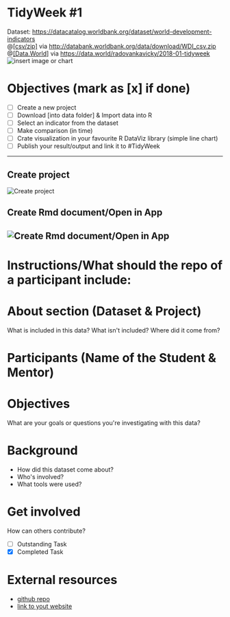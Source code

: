 # TidyWeek #1

Dataset: https://datacatalog.worldbank.org/dataset/world-development-indicators <br>
@[[csv/zip]](http://databank.worldbank.org/data/download/WDI_csv.zip) via http://databank.worldbank.org/data/download/WDI_csv.zip <br>
@[[Data.World]](https://data.world/radovankavicky/2018-01-tidyweek) via https://data.world/radovankavicky/2018-01-tidyweek<br> ![insert image or chart](https://github.com/rfordatascience/tidyweek/blob/master/rest/31736571%20(1).png)

# Objectives (mark as [x] if done)
- [ ] Create a new project
- [ ] Download [into data folder] & Import data into R
- [ ] Select an indicator from the dataset
- [ ] Make comparison (in time)
- [ ] Crate visualization in your favourite R DataViz library (simple line chart)
- [ ] Publish your result/output and link it to #TidyWeek

-------------------------------------------------------------------------------------------
## Create project
![Create project](https://github.com/rfordatascience/tidyweek/blob/master/rest/data.world_r.png) 
## Create Rmd document/Open in App
![Create Rmd document/Open in App](https://github.com/rfordatascience/tidyweek/blob/master/rest/data.world_r.png) 
-------------------------------------------------------------------------------------------
# Instructions/What should the repo of a participant include:

# About section (Dataset & Project)
What is included in this data? What isn't included? Where did it come from?

# Participants (Name of the Student & Mentor)

# Objectives 
What are your goals or questions you're investigating with this data?

# Background
* How did this dataset come about?
* Who's involved?
* What tools were used?

# Get involved
How can others contribute?
- [ ] Outstanding Task
- [x] Completed Task

# External resources
* [github repo](https://github.com/you/your-repo)
* [link to yout website](https://mywebsite.com)
